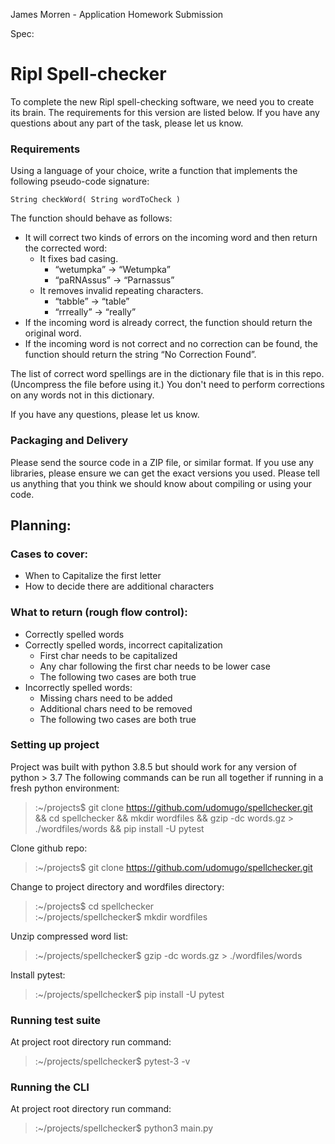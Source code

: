 James Morren - Application Homework Submission

Spec:
# Ripl Spell-checker

To complete the new Ripl spell-checking software, we need you to create its brain. The requirements for this version are listed below. If you have any questions about any part of the task, please let us know.

### Requirements

Using a language of your choice, write a function that implements the following pseudo-code signature:

`String checkWord( String wordToCheck )`

The function should behave as follows:
* It will correct two kinds of errors on the incoming word and then return the corrected word:
    * It fixes bad casing.
        * “wetumpka” → “Wetumpka”
        * “paRNAssus” → “Parnassus”
    * It removes invalid repeating characters.
        * “tabble” → “table”
        * “rrreally” → “really”
* If the incoming word is already correct, the function should return the original word.
* If the incoming word is not correct and no correction can be found, the function should return the string “No Correction Found”.

The list of correct word spellings are in the dictionary file that is in this repo. (Uncompress the file before using it.) You don't need to perform corrections on any words not in this dictionary.

If you have any questions, please let us know.

### Packaging and Delivery

Please send the source code in a ZIP file, or similar format. If you use any libraries, please ensure we can get the exact versions you used. Please tell us anything that you think we should know about compiling or using your code.


## Planning:
### Cases to cover:
* When to Capitalize the first letter
* How to decide there are additional characters

### What to return (rough flow control):
* Correctly spelled words
* Correctly spelled words, incorrect capitalization
	* First char needs to be capitalized
	* Any char following the first char needs to be lower case
	* The following two cases are both true
* Incorrectly spelled words:
	* Missing chars need to be added
	* Additional chars need to be removed
	* The following two cases are both true

### Setting up project
Project was built with python 3.8.5 but should work for any version of python > 3.7
The following commands can be run all together if running in a fresh python environment:
> :~/projects$ git clone https://github.com/udomugo/spellchecker.git && cd spellchecker && mkdir wordfiles && gzip -dc words.gz > ./wordfiles/words && pip install -U pytest

Clone github repo:
> :~/projects$ git clone https://github.com/udomugo/spellchecker.git

Change to project directory and wordfiles directory:
> :~/projects$ cd spellchecker<br>
> :~/projects/spellchecker$ mkdir wordfiles

Unzip compressed word list:
> :~/projects/spellchecker$ gzip -dc words.gz > ./wordfiles/words

Install pytest:
> :~/projects/spellchecker$ pip install -U pytest

### Running test suite
At project root directory run command:
> :~/projects/spellchecker$ pytest-3 -v

### Running the CLI
At project root directory run command:
> :~/projects/spellchecker$ python3 main.py

